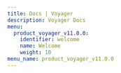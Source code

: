 ```yaml
---
title: Docs | Voyager
description: Voyager Docs
menu:
  product_voyager_v11.0.0:
    identifier: welcome
    name: Welcome
    weight: 10
menu_name: product_voyager_v11.0.0
---
```

